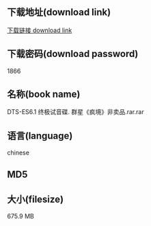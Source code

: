 ## 下载地址(download link)
[下载链接 download link](https://voluble-croquembouche-d321dc.netlify.app/?s=DTS-ES6.1+%E7%BB%88%E6%9E%81%E8%AF%95%E9%9F%B3%E7%A2%9F.+%E7%BE%A4%E6%98%9F%E3%80%8A%E7%96%AF%E5%A2%83%E3%80%8B%E9%9D%9E%E5%8D%96%E5%93%81.rar)

## 下载密码(download password)
1866

## 名称(book name)
DTS-ES6.1 终极试音碟. 群星《疯境》非卖品.rar.rar

## 语言(language)
chinese

## MD5


## 大小(filesize)
675.9 MB

